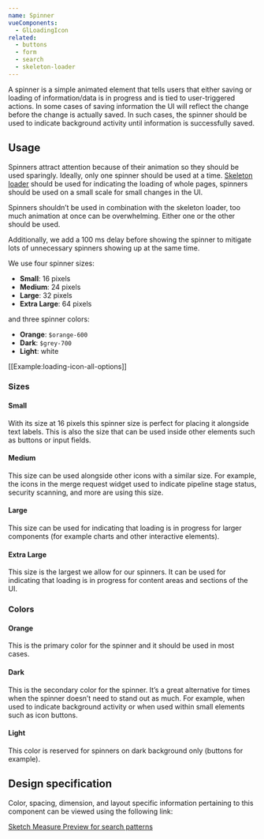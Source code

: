```yaml
---
name: Spinner
vueComponents:
  - GlLoadingIcon
related:
  - buttons
  - form
  - search
  - skeleton-loader
---
```


A spinner is a simple animated element that tells users that either saving or loading of information/data is in progress and is tied to user-triggered actions. In some cases of saving information the UI will reflect the change before the change is actually saved. In such cases, the spinner should be used to indicate background activity until information is successfully saved.

## Usage

Spinners attract attention because of their animation so they should be used sparingly. Ideally, only one spinner should be used at a time. [Skeleton loader](/components/skeleton-loader) should be used for indicating the loading of whole pages, spinners should be used on a small scale for small changes in the UI.

Spinners shouldn’t be used in combination with the skeleton loader, too much animation at once can be overwhelming. Either one or the other should be used.

Additionally, we add a 100 ms delay before showing the spinner to mitigate lots of unnecessary spinners showing up at the same time.

We use four spinner sizes:

- **Small**: 16 pixels
- **Medium**: 24 pixels
- **Large**: 32 pixels
- **Extra Large**: 64 pixels

and three spinner colors:

- **Orange**: `$orange-600`
- **Dark**: `$grey-700`
- **Light**: white

[[Example:loading-icon-all-options]]

### Sizes

#### Small

With its size at 16 pixels this spinner size is perfect for placing it alongside text labels. This is also the size that can be used inside other elements such as buttons or input fields.

#### Medium

This size can be used alongside other icons with a similar size. For example, the icons in the merge request widget used to indicate pipeline stage status, security scanning, and more are using this size.

#### Large

This size can be used for indicating that loading is in progress for larger components (for example charts and other interactive elements).

#### Extra Large

This size is the largest we allow for our spinners. It can be used for indicating that loading is in progress for content areas and sections of the UI.

### Colors

#### Orange

This is the primary color for the spinner and it should be used in most cases.

#### Dark

This is the secondary color for the spinner. It’s a great alternative for times when the spinner doesn’t need to stand out as much. For example, when used to indicate background activity or when used within small elements such as icon buttons.

#### Light

This color is reserved for spinners on dark background only (buttons for example).

## Design specification

Color, spacing, dimension, and layout specific information pertaining to this component can be viewed using the following link:

[Sketch Measure Preview for search patterns](https://gitlab-org.gitlab.io/gitlab-design/hosted/design-gitlab-specs/spinner-spec-previews/)
